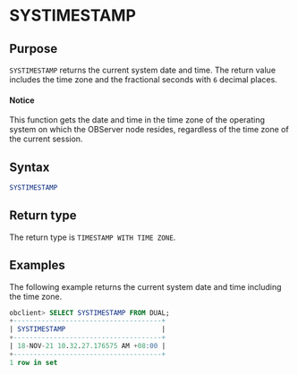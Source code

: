 # SYSTIMESTAMP

## Purpose

`SYSTIMESTAMP` returns the current system date and time. The return value includes the time zone and the fractional seconds with `6` decimal places.

  <main id="notice" type='notice'>
    <h4>Notice</h4>
    <p>This function gets the date and time in the time zone of the operating system on which the OBServer node resides, regardless of the time zone of the current session. </p>
  </main>

## Syntax

```sql
SYSTIMESTAMP
```

## Return type

The return type is `TIMESTAMP WITH TIME ZONE`.

## Examples

The following example returns the current system date and time including the time zone.

```sql
obclient> SELECT SYSTIMESTAMP FROM DUAL;
+-------------------------------------+
| SYSTIMESTAMP                        |
+-------------------------------------+
| 18-NOV-21 10.32.27.176575 AM +08:00 |
+-------------------------------------+
1 row in set
```
